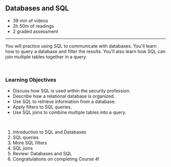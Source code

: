 ## Databases and SQL

- 39 min of videos
- 2h 50m of readings
- 2 graded assessment

<hr>

You will practice using SQL to communicate with databases. You'll learn how to query a database and filter the results. You’ll also learn how SQL can join multiple tables together in a query.

<br>

### Learning Objectives

- Discuss how SQL is used within the security profession.
- Describe how a relational database is organized.
- Use SQL to retrieve information from a database.
- Apply filters to SQL queries.
- Use SQL joins to combine multiple tables into a query.

<br>

1. Introduction to SQL and Databases
2. SQL queries
3. More SQL filters
4. SQL joins
5. Review: Databases and SQL
6. Congratulations on completing Course 4!

